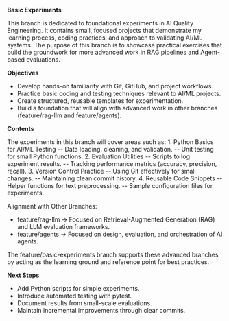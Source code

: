 **Basic Experiments**

This branch is dedicated to foundational experiments in AI Quality Engineering. It contains small, focused projects that demonstrate my learning process, coding practices, and approach to validating AI/ML systems. The purpose of this branch is to showcase practical exercises that build the groundwork for more advanced work in RAG pipelines and Agent-based evaluations.
  
**Objectives**

  - Develop hands-on familiarity with Git, GitHub, and project workflows.
  - Practice basic coding and testing techniques relevant to AI/ML projects.
  - Create structured, reusable templates for experimentation.
  - Build a foundation that will align with advanced work in other branches (feature/rag-llm and feature/agents).

**Contents**

The experiments in this branch will cover areas such as:
    1.	Python Basics for AI/ML Testing
      -- Data loading, cleaning, and validation.
      -- Unit testing for small Python functions.
    2.	Evaluation Utilities
      -- Scripts to log experiment results.
      -- Tracking performance metrics (accuracy, precision, recall).
    3.	Version Control Practice
      -- Using Git effectively for small changes.
      -- Maintaining clean commit history.
    4.	Reusable Code Snippets
      -- Helper functions for text preprocessing.
      -- Sample configuration files for experiments.
      
Alignment with Other Branches:
  - feature/rag-llm → Focused on Retrieval-Augmented Generation (RAG) and LLM evaluation frameworks.
  - feature/agents → Focused on design, evaluation, and orchestration of AI agents.
    
The feature/basic-experiments branch supports these advanced branches by acting as the learning ground and reference point for best practices.

**Next Steps**

  - Add Python scripts for simple experiments.
  - Introduce automated testing with pytest.
  - Document results from small-scale evaluations.
  - Maintain incremental improvements through clear commits.
